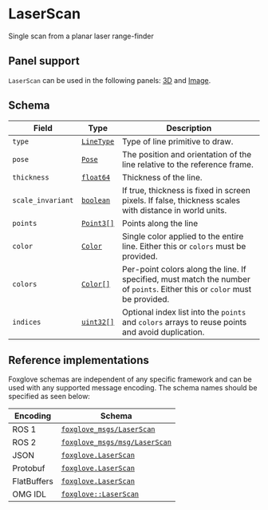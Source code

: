 # LaserScan

Single scan from a planar laser range-finder

## Panel support 

<!--TODO: Link missing documentation when available-->
`LaserScan` can be used in the following panels: [3D]() and [Image]().

## Schema 

| Field             | Type                                              | Description                                                                                                                      |
|-------------------|---------------------------------------------------|----------------------------------------------------------------------------------------------------------------------------------|
| `type`            | [`LineType`](#)                                   | Type of line primitive to draw.                                                                  |
| `pose`            | [`Pose`](#)                                       | The position and orientation of the line relative to the reference frame.                                                      |
| `thickness`       | [`float64`](#)                                    | Thickness of the line.                                                                                                         |
| `scale_invariant` | [`boolean`](#)                                    | If true, thickness is fixed in screen pixels. If false, thickness scales with distance in world units.                        |
| `points`          | [`Point3[]`](#)                                   | Points along the line                                                                                                           |
| `color`           | [`Color`](#)                                      | Single color applied to the entire line. Either this or `colors` must be provided.                                             |
| `colors`          | [`Color[]`](#)                                    | Per-point colors along the line. If specified, must match the number of `points`. Either this or `color` must be provided.      |
| `indices`         | [`uint32[]`](#)                                   | Optional index list into the `points` and `colors` arrays to reuse points and avoid duplication.                              |


## Reference implementations

Foxglove schemas are independent of any specific framework and can be used with any supported message encoding. The schema names should be specified as seen below:

| Encoding     | Schema                                   |
|--------------|------------------------------------------|
| ROS 1        | [`foxglove_msgs/LaserScan`](https://docs.ros.org/en/noetic/api/sensor_msgs/html/msg/LaserScan.html)          |
| ROS 2        | [`foxglove_msgs/msg/LaserScan`](https://docs.ros2.org/foxy/api/sensor_msgs/msg/LaserScan.html)      |
| JSON         | [`foxglove.LaserScan`](https://github.com/foxglove/foxglove-sdk/blob/main/schemas/jsonschema/LaserScan.json)               |
| Protobuf     | [`foxglove.LaserScan`](https://github.com/foxglove/foxglove-sdk/blob/main/schemas/proto/foxglove/LaserScan.proto)               |
| FlatBuffers  | [`foxglove.LaserScan`](https://github.com/foxglove/foxglove-sdk/blob/main/schemas/flatbuffer/LaserScan.fbs)               |
| OMG IDL      | [`foxglove::LaserScan`](https://github.com/foxglove/foxglove-sdk/blob/main/schemas/omgidl/foxglove/LaserScan.idl)              |
